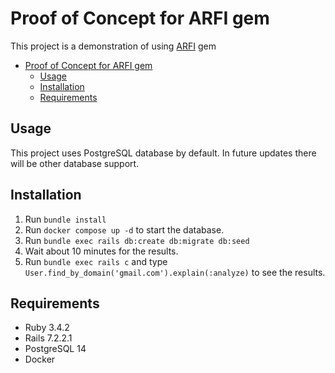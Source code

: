 # Proof of Concept for ARFI gem

This project is a demonstration of using [ARFI](https://github.com/unurgunite/arfi) gem

* [Proof of Concept for ARFI gem](#proof-of-concept-for-arfi-gem)
    * [Usage](#usage)
    * [Installation](#installation)
    * [Requirements](#requirements)

## Usage

This project uses PostgreSQL database by default. In future updates there will be other database support.

## Installation

1. Run `bundle install`
2. Run `docker compose up -d` to start the database.
3. Run `bundle exec rails db:create db:migrate db:seed`
4. Wait about 10 minutes for the results.
5. Run `bundle exec rails c` and type `User.find_by_domain('gmail.com').explain(:analyze)` to see the results.

## Requirements

* Ruby 3.4.2
* Rails 7.2.2.1
* PostgreSQL 14
* Docker

